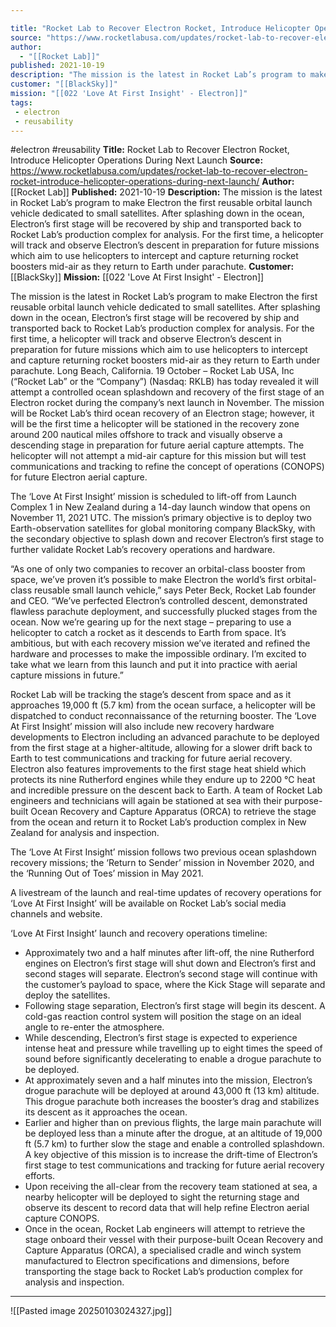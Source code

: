```yaml
---

title: "Rocket Lab to Recover Electron Rocket, Introduce Helicopter Operations During Next Launch "
source: "https://www.rocketlabusa.com/updates/rocket-lab-to-recover-electron-rocket-introduce-helicopter-operations-during-next-launch/"
author:
  - "[[Rocket Lab]]"
published: 2021-10-19
description: "The mission is the latest in Rocket Lab’s program to make Electron the first reusable orbital launch vehicle dedicated to small satellites.  After splashing down in the ocean, Electron’s first stage will be recovered by ship and transported back to Rocket Lab’s production complex for analysis.  For the first time, a helicopter will track and observe Electron’s descent in preparation for future missions which aim to use helicopters to intercept and capture returning rocket boosters mid-air as they return to Earth under parachute."
customer: "[[BlackSky]]"
mission: "[[022 'Love At First Insight' - Electron]]"
tags:
 - electron
 - reusability
---
```


#electron #reusability
**Title:** Rocket Lab to Recover Electron Rocket, Introduce Helicopter Operations During Next Launch 
**Source:** https://www.rocketlabusa.com/updates/rocket-lab-to-recover-electron-rocket-introduce-helicopter-operations-during-next-launch/
**Author:** [[Rocket Lab]]
**Published:** 2021-10-19
**Description:** The mission is the latest in Rocket Lab’s program to make Electron the first reusable orbital launch vehicle dedicated to small satellites.  After splashing down in the ocean, Electron’s first stage will be recovered by ship and transported back to Rocket Lab’s production complex for analysis.  For the first time, a helicopter will track and observe Electron’s descent in preparation for future missions which aim to use helicopters to intercept and capture returning rocket boosters mid-air as they return to Earth under parachute.
**Customer:** [[BlackSky]]
**Mission:** [[022 'Love At First Insight' - Electron]]

The mission is the latest in Rocket Lab’s program to make Electron the first reusable orbital launch vehicle dedicated to small satellites.
After splashing down in the ocean, Electron’s first stage will be recovered by ship and transported back to Rocket Lab’s production complex for analysis.
For the first time, a helicopter will track and observe Electron’s descent in preparation for future missions which aim to use helicopters to intercept and capture returning rocket boosters mid-air as they return to Earth under parachute.
Long Beach, California. 19 October – Rocket Lab USA, Inc (“Rocket Lab” or the “Company”) (Nasdaq: RKLB) has today revealed it will attempt a controlled ocean splashdown and recovery of the first stage of an Electron rocket during the company’s next launch in November. The mission will be Rocket Lab’s third ocean recovery of an Electron stage; however, it will be the first time a helicopter will be stationed in the recovery zone around 200 nautical miles offshore to track and visually observe a descending stage in preparation for future aerial capture attempts. The helicopter will not attempt a mid-air capture for this mission but will test communications and tracking to refine the concept of operations (CONOPS) for future Electron aerial capture.

The ‘Love At First Insight’ mission is scheduled to lift-off from Launch Complex 1 in New Zealand during a 14-day launch window that opens on November 11, 2021 UTC. The mission’s primary objective is to deploy two Earth-observation satellites for global monitoring company BlackSky, with the secondary objective to splash down and recover Electron’s first stage to further validate Rocket Lab’s recovery operations and hardware.

“As one of only two companies to recover an orbital-class booster from space, we’ve proven it’s possible to make Electron the world’s first orbital-class reusable small launch vehicle,” says Peter Beck, Rocket Lab founder and CEO. “We’ve perfected Electron’s controlled descent, demonstrated flawless parachute deployment, and successfully plucked stages from the ocean. Now we’re gearing up for the next stage – preparing to use a helicopter to catch a rocket as it descends to Earth from space. It’s ambitious, but with each recovery mission we’ve iterated and refined the hardware and processes to make the impossible ordinary. I’m excited to take what we learn from this launch and put it into practice with aerial capture missions in future.”  

Rocket Lab will be tracking the stage’s descent from space and as it approaches 19,000 ft (5.7 km) from the ocean surface, a helicopter will be dispatched to conduct reconnaissance of the returning booster. The ‘Love At First Insight’ mission will also include new recovery hardware developments to Electron including an advanced parachute to be deployed from the first stage at a higher-altitude, allowing for a slower drift back to Earth to test communications and tracking for future aerial recovery. Electron also features improvements to the first stage heat shield which protects its nine Rutherford engines while they endure up to 2200 °C heat and incredible pressure on the descent back to Earth. A team of Rocket Lab engineers and technicians will again be stationed at sea with their purpose-built Ocean Recovery and Capture Apparatus (ORCA) to retrieve the stage from the ocean and return it to Rocket Lab’s production complex in New Zealand for analysis and inspection.

The ‘Love At First Insight’ mission follows two previous ocean splashdown recovery missions; the ‘Return to Sender’ mission in November 2020, and the ‘Running Out of Toes’ mission in May 2021.

A livestream of the launch and real-time updates of recovery operations for ‘Love At First Insight’ will be available on Rocket Lab’s social media channels and website. 

‘Love At First Insight’ launch and recovery operations timeline:

- Approximately two and a half minutes after lift-off, the nine Rutherford engines on Electron’s first stage will shut down and Electron’s first and second stages will separate. Electron’s second stage will continue with the customer’s payload to space, where the Kick Stage will separate and deploy the satellites.
- Following stage separation, Electron’s first stage will begin its descent. A cold-gas reaction control system will position the stage on an ideal angle to re-enter the atmosphere.
- While descending, Electron’s first stage is expected to experience intense heat and pressure while travelling up to eight times the speed of sound before significantly decelerating to enable a drogue parachute to be deployed.
- At approximately seven and a half minutes into the mission, Electron’s drogue parachute will be deployed at around 43,000 ft (13 km) altitude. This drogue parachute both increases the booster’s drag and stabilizes its descent as it approaches the ocean.
- Earlier and higher than on previous flights, the large main parachute will be deployed less than a minute after the drogue, at an altitude of 19,000 ft (5.7 km) to further slow the stage and enable a controlled splashdown. A key objective of this mission is to increase the drift-time of Electron’s first stage to test communications and tracking for future aerial recovery efforts.
- Upon receiving the all-clear from the recovery team stationed at sea, a nearby helicopter will be deployed to sight the returning stage and observe its descent to record data that will help refine Electron aerial capture CONOPS.
- Once in the ocean, Rocket Lab engineers will attempt to retrieve the stage onboard their vessel with their purpose-built Ocean Recovery and Capture Apparatus (ORCA), a specialised cradle and winch system manufactured to Electron specifications and dimensions, before transporting the stage back to Rocket Lab’s production complex for analysis and inspection.

---

![[Pasted image 20250103024327.jpg]]